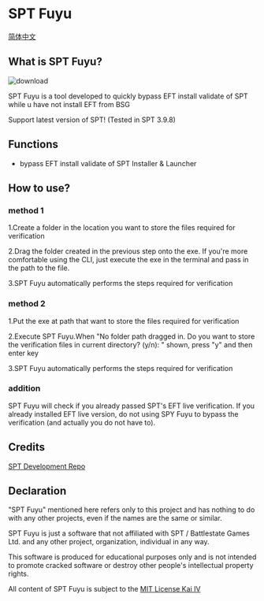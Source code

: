 # SPT Fuyu
[简体中文](README_CN.md)
## What is SPT Fuyu?

![download](https://github.com/user-attachments/assets/f1ac2e38-3787-46f1-baf9-1dc885cc7066)

SPT Fuyu is a tool developed to quickly bypass EFT install validate of SPT while u have not install EFT from BSG

Support latest version of SPT! (Tested in SPT 3.9.8)

## Functions

- bypass EFT install validate of SPT Installer & Launcher

## How to use?

### method 1
1.Create a folder in the location you want to store the files required for verification

2.Drag the folder created in the previous step onto the exe. If you're more comfortable using the CLI, just execute the exe in the terminal and pass in the path to the file.

3.SPT Fuyu automatically performs the steps required for verification

### method 2
1.Put the exe at path that want to store the files required for verification

2.Execute SPT Fuyu.When "No folder path dragged in. Do you want to store the verification files in current directory? (y/n): " shown, press "y" and then enter key

3.SPT Fuyu automatically performs the steps required for verification

### addition

SPT Fuyu will check if you already passed SPT's EFT live verification. If you already installed EFT live version, do not using SPY Fuyu to bypass the verification (and actually you do not have to).

## Credits

[SPT Development Repo](https://dev.sp-tarkov.com/)

## Declaration
"SPT Fuyu" mentioned here refers only to this project and has nothing to do with any other projects, even if the names are the same or similar.

SPT Fuyu is just a software that not affiliated with SPT / Battlestate Games Ltd. and any other project, organization, individual in any way.

This software is produced for educational purposes only and is not intended to promote cracked software or destroy other people's intellectual property rights.

All content of SPT Fuyu is subject to the [MIT License Kai IV](https://github.com/M3351AN/SPT-Fuyu/blob/main/LICENSE)
